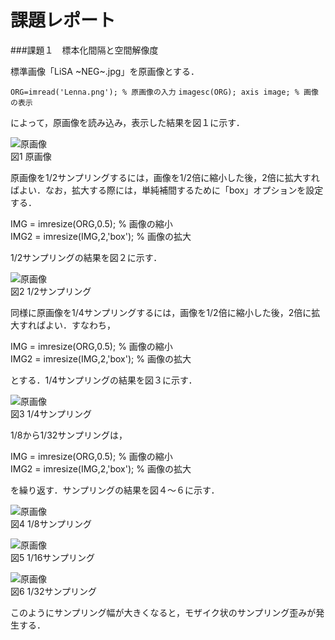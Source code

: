 # 課題レポート
###課題１　標本化間隔と空間解像度

標準画像「LiSA ~NEG~.jpg」を原画像とする．

`ORG=imread('Lenna.png'); % 原画像の入力`
`imagesc(ORG); axis image; % 画像の表示`

によって，原画像を読み込み，表示した結果を図１に示す．

![原画像](https://github.com/mackhasegawa/lecture_image_processing/blob/master/image/org_img.png?raw=true)  
図1 原画像

原画像を1/2サンプリングするには，画像を1/2倍に縮小した後，2倍に拡大すればよい．なお，拡大する際には，単純補間するために「box」オプションを設定する．

IMG = imresize(ORG,0.5); % 画像の縮小  
IMG2 = imresize(IMG,2,'box'); % 画像の拡大

1/2サンプリングの結果を図２に示す．

![原画像](https://github.com/mackhasegawa/lecture_image_processing/blob/master/image/kadai1_1.png?raw=true)  
図2 1/2サンプリング

同様に原画像を1/4サンプリングするには，画像を1/2倍に縮小した後，2倍に拡大すればよい．すなわち，

IMG = imresize(ORG,0.5); % 画像の縮小  
IMG2 = imresize(IMG,2,'box'); % 画像の拡大

とする．1/4サンプリングの結果を図３に示す．

![原画像](https://github.com/mackhasegawa/lecture_image_processing/blob/master/image/kadai1_2.png?raw=true)  
図3 1/4サンプリング

1/8から1/32サンプリングは，

IMG = imresize(ORG,0.5); % 画像の縮小  
IMG2 = imresize(IMG,2,'box'); % 画像の拡大

を繰り返す．サンプリングの結果を図４～６に示す．

![原画像](https://github.com/mackhasegawa/lecture_image_processing/blob/master/image/kadai1_3.png?raw=true)  
図4 1/8サンプリング

![原画像](https://github.com/mackhasegawa/lecture_image_processing/blob/master/image/kadai1_4.png?raw=true)  
図5 1/16サンプリング

![原画像](https://github.com/mackhasegawa/lecture_image_processing/blob/master/image/kadai1_5.png?raw=true)  
図6 1/32サンプリング

このようにサンプリング幅が大きくなると，モザイク状のサンプリング歪みが発生する．
